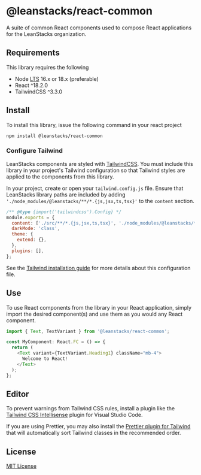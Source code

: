 # @leanstacks/react-common

A suite of common React components used to compose React applications for the LeanStacks organization.

## Requirements

This library requires the following

- Node [LTS](https://github.com/nodejs/Release) 16.x or 18.x (preferable)
- React ^18.2.0
- TailwindCSS ^3.3.0

## Install

To install this library, issue the following command in your react project

```shell
npm install @leanstacks/react-common
```

### Configure Tailwind

LeanStacks components are styled with [TailwindCSS](https://tailwindcss.com/). You must include this library in your project's Tailwind configuration so that Tailwind styles are applied to the components from this library.

In your project, create or open your `tailwind.config.js` file. Ensure that LeanStacks library paths are included by adding `'./node_modules/@leanstacks/**/*.{js,jsx,ts,tsx}'` to the `content` section.

```js
/** @type {import('tailwindcss').Config} */
module.exports = {
  content: ['./src/**/*.{js,jsx,ts,tsx}', './node_modules/@leanstacks/**/*.{js,jsx,ts,tsx}'],
  darkMode: 'class',
  theme: {
    extend: {},
  },
  plugins: [],
};
```

See the [Tailwind installation guide](https://tailwindcss.com/docs/installation) for more details about this configuration file.

## Use

To use React components from the library in your React application, simply import the desired component(s) and use them as you would any React component.

```typescript
import { Text, TextVariant } from '@leanstacks/react-common';

const MyComponent: React.FC = () => {
  return (
    <Text variant={TextVariant.Heading1} className="mb-4">
      Welcome to React!
    </Text>
  );
};
```

## Editor

To prevent warnings from Tailwind CSS rules, install a plugin like the [Tailwind CSS Intellisense](https://marketplace.visualstudio.com/items?itemName=bradlc.vscode-tailwindcss) plugin for Visual Studio Code.

If you are using Prettier, you may also install the [Prettier plugin for Tailwind](https://github.com/tailwindlabs/prettier-plugin-tailwindcss) that will automatically sort Tailwind classes in the recommended order.

## License

[MIT License](./LICENSE)
